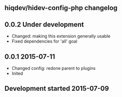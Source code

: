 hiqdev/hidev-config-php changelog
---------------------------------

## 0.0.2 Under development

- Changed: making this extension generally usable
- Fixed dependencies for 'all' goal

## 0.0.1 2015-07-11

- Changed config: redone parent to plugins
- Inited

## Development started 2015-07-09

